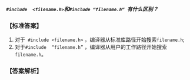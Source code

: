 #####  `#include  <filename.h>`和`#include “filename.h” `有什么区别？
### 【标准答案】
1. 对于` #include <filename.h>` ，编译器从标准库路径开始搜索`filename.h`;                
2. 对于`#include  “filename.h”` ，编译器从用户的工作路径开始搜索`filename.h`。
### 【答案解析】